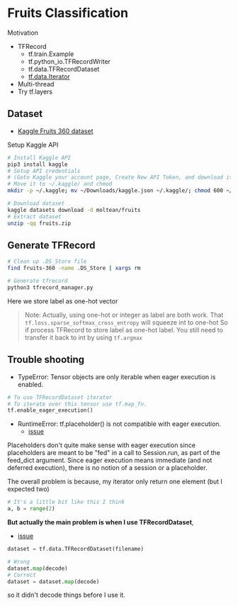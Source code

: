 # Fruits Classification

Motivation

* TFRecord
  * tf.train.Example
  * tf.python_io.TFRecordWriter
  * tf.data.TFRecordDataset
  * [tf.data.Iterator](https://www.tensorflow.org/api_docs/python/tf/data/Iterator)
* Multi-thread
* Try tf.layers

## Dataset

* [Kaggle Fruits 360 dataset](https://www.kaggle.com/moltean/fruits)

Setup Kaggle API

```sh
# Install Kaggle API
pip3 install kaggle
# Setup API credentials
# (Goto Kaggle your account page, Create New API Token, and download it)
# Move it to ~/.kaggle/ and chmod
mkdir -p ~/.kaggle; mv ~/Downloads/kaggle.json ~/.kaggle/; chmod 600 ~/.kaggle/kaggle.json
```

```sh
# Download dataset
kaggle datasets download -d moltean/fruits
# Extract dataset
unzip -qq fruits.zip
```

## Generate TFRecord

```sh
# Clean up .DS_Store file
find fruits-360 -name .DS_Store | xargs rm

# Generate tfrecord
python3 tfrecord_manager.py
```

Here we store label as one-hot vector

> Note:
> Actually, using one-hot or integer as label are both work.
> That `tf.loss.sparse_softmax_cross_entropy` will squeeze int to one-hot
> So if process TFRecord to store label as one-hot label.
> You still need to transfer it back to int by using `tf.argmax`

## Trouble shooting

* TypeError: Tensor objects are only iterable when eager execution is enabled.

```py
# To use TFRecordDataset iterator
# To iterate over this tensor use tf.map_fn.
tf.enable_eager_execution()
```

* RuntimeError: tf.placeholder() is not compatible with eager execution.
    * [issue](https://github.com/tensorflow/tensorflow/issues/18165)

Placeholders don't quite make sense with eager execution since placeholders are meant to be "fed" in a call to Session.run, as part of the feed_dict argument. Since eager execution means immediate (and not deferred execution), there is no notion of a session or a placeholder.

The overall problem is because, my iterator only return one element (but I expected two)

```py
# It's a little bit like this I think
a, b = range(2)
```

**But actually the main problem is when I use TFRecordDataset**,

* [issue](https://github.com/tensorflow/tensorflow/issues/13508)

```py
dataset = tf.data.TFRecordDataset(filename)

# Wrong
dataset.map(decode)
# Correct
dataset = dataset.map(decode)
```

so it didn't decode things before I use it.

